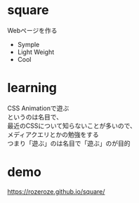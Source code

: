 # square
Webページを作る
- Symple
- Light Weight
- Cool

# learning
CSS Animationで遊ぶ  
というのは名目で、  
最近のCSSについて知らないことが多いので、  
メディアクエリとかの勉強をする  
つまり「遊ぶ」のは名目で「遊ぶ」のが目的  

# demo
https://rozeroze.github.io/square/
